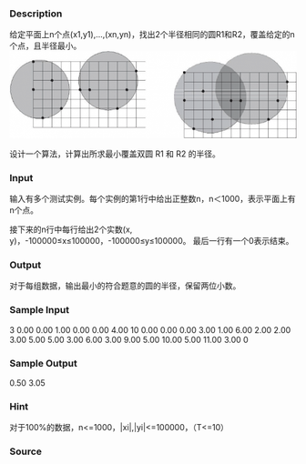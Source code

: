 
### Description
给定平面上n个点(x1,y1),...,(xn,yn)，找出2个半径相同的圆R1和R2，覆盖给定的n个点，且半径最小。
![](/JudgeOnline/upload/201506/11.png)

设计一个算法，计算出所求最小覆盖双圆 R1 和 R2 的半径。


### Input
输入有多个测试实例。每个实例的第1行中给出正整数n，n＜1000，表示平面上有n个点。

接下来的n行中每行给出2个实数(x, y)，-100000≤x≤100000，-100000≤y≤100000。
最后一行有一个0表示结束。



### Output
对于每组数据，输出最小的符合题意的圆的半径，保留两位小数。






### Sample Input
3 
0.00 0.00 
1.00 0.00 
0.00 4.00 
10 
0.00 0.00 
0.00 3.00 
1.00 6.00 
2.00 2.00 
3.00 5.00 
5.00 3.00 
6.00 3.00 
9.00 5.00 
10.00 5.00 
11.00 3.00 
0
### Sample Output
0.50
3.05

### Hint
对于100%的数据，n<=1000，|xi|,|yi|<=100000，（T<=10）

### Source
